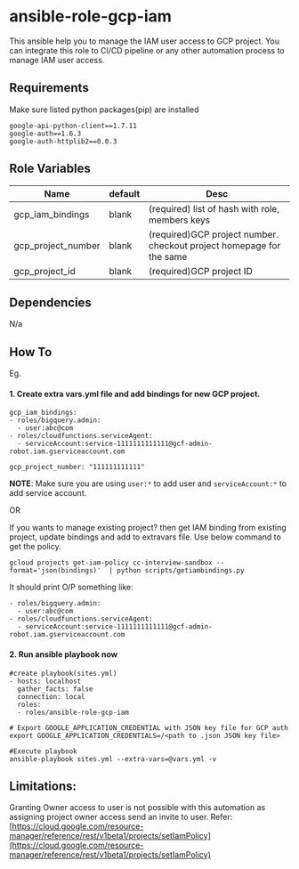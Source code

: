 ansible-role-gcp-iam
=========

This ansible help you to manage the IAM user access to GCP project. You can integrate this role to CI/CD pipeline or any other automation process to manage IAM user access.


Requirements
------------

Make sure listed python packages(pip) are installed
```
google-api-python-client==1.7.11
google-auth==1.6.3
google-auth-httplib2==0.0.3
```
Role Variables
--------------

|Name |default|Desc|
|--|--|--|
|gcp_iam_bindings| blank| (required) list of hash with role, members keys |
|gcp_project_number|blank|(required)GCP project number. checkout project homepage for the same|
|gcp_project_id|blank|(required)GCP project ID|

Dependencies
------------
N/a


## How To

Eg.
#### 1. Create extra vars.yml file and add bindings for new GCP project.
```
gcp_iam_bindings:
- roles/bigquery.admin:
  - user:abc@com
- roles/cloudfunctions.serviceAgent:
  - serviceAccount:service-1111111111111@gcf-admin-robot.iam.gserviceaccount.com

gcp_project_number: "111111111111"
```
**NOTE**: Make sure you are using `user:*` to add user and `serviceAccount:*` to add service account.

OR

If you wants to manage existing project? then get IAM binding from existing project, update bindings and add to extravars file. Use below command to get the policy.
```
gcloud projects get-iam-policy cc-interview-sandbox --format='json(bindings)'  | python scripts/getiambindings.py
```
It should print O/P something like:
```
- roles/bigquery.admin:
  - user:abc@com
- roles/cloudfunctions.serviceAgent:
  - serviceAccount:service-1111111111111@gcf-admin-robot.iam.gserviceaccount.com
```

#### 2. Run ansible playbook now
```
#create playbook(sites.yml)
- hosts: localhost
  gather_facts: false
  connection: local
  roles:
  - roles/ansible-role-gcp-iam

# Export GOOGLE_APPLICATION_CREDENTIAL with JSON key file for GCP auth
export GOOGLE_APPLICATION_CREDENTIALS=/<path to .json JSON key file>

#Execute playbook
ansible-playbook sites.yml --extra-vars=@vars.yml -v
```


## Limitations:

Granting Owner access to user is not possible with this automation as assigning project owner access send an invite to user. Refer: [https://cloud.google.com/resource-manager/reference/rest/v1beta1/projects/setIamPolicy](https://cloud.google.com/resource-manager/reference/rest/v1beta1/projects/setIamPolicy)

